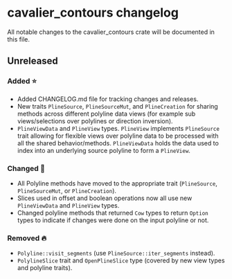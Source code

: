 # cavalier_contours changelog

All notable changes to the cavalier_contours crate will be documented in this file.

## Unreleased

### Added ⭐
* Added CHANGELOG.md file for tracking changes and releases.
* New traits `PlineSource`, `PlineSourceMut`, and `PlineCreation` for sharing methods across
different polyline data views (for example sub views/selections over polylines or direction
inversion).
* `PlineViewData` and `PlineView` types. `PlineView` implements `PlineSource` trait allowing for
flexible views over polyline data to be processed with all the shared behavior/methods.
`PlineViewData` holds the data used to index into an underlying source polyline to form a
`PlineView`.

### Changed 🔧
* All Polyline methods have moved to the appropriate trait (`PlineSource`, `PlineSourceMut`, or
`PlineCreation`).
* Slices used in offset and boolean operations now all use new `PlineViewData` and `PlineView`
types.
* Changed polyline methods that returned `Cow` types to return `Option` types to indicate if changes
were done on the input polyline or not.

### Removed 🔥
* `Polyline::visit_segments` (use `PlineSource::iter_segments` instead).
* `PolylineSlice` trait and `OpenPlineSlice` type (covered by new view types and polyline traits).